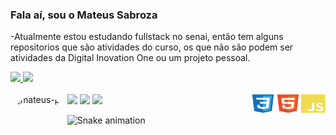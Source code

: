 ### Fala aí, sou o Mateus Sabroza
-Atualmente estou estudando fullstack no senai, então tem alguns repositorios que são atividades do curso, os que não são podem ser atividades da Digital Inovation One ou um projeto pessoal. 
<div align="inline_blockr">
  <a href="https://www.linkedin.com/in/mateus-sabroza-b50540222/">
  <img height="180em" src="https://github-readme-stats.vercel.app/api?username=mateussabroza&show_icons=true&theme=tokyonight&include_all_commits=true&count_private=true"/>
  <img height="180em" src="https://github-readme-stats.vercel.app/api/top-langs/?username=mateussabroza&layout=compact&langs_count=7&theme=tokyonight"/>
</div>
  <div style="display: inline_block"><br>
  <img align="right" alt="mateus-Js" height="30" width="40" src="https://raw.githubusercontent.com/devicons/devicon/master/icons/javascript/javascript-plain.svg">
  <img align="right" alt="mateus-HTML" height="30" width="40" src="https://raw.githubusercontent.com/devicons/devicon/master/icons/html5/html5-original.svg">
  <img align="right" alt="mateus-CSS" height="30" width="40" src="https://raw.githubusercontent.com/devicons/devicon/master/icons/css3/css3-original.svg">
  <img align="left" alt="mateus-pic" height="150" style="border-radius:50px;" src="https://miro.medium.com/max/1400/1*6YcHHARJDE83cKCkGL0KRg.gif">
</div>
<div> 
  <a href="https://instagram.com/mateussabroza" target="_blank"><img src="https://img.shields.io/badge/-Instagram-%23E4405F?style=for-the-badge&logo=instagram&logoColor=white" target="_blank"></a>
  <a href = "mailto:sabrozamaillard@gmail.com"><img src="https://img.shields.io/badge/-Gmail-%23333?style=for-the-badge&logo=gmail&logoColor=white" target="_blank"></a>
  <a href="https://www.linkedin.com/in/mateus-sabroza-b50540222/" target="_blank"><img src="https://img.shields.io/badge/-LinkedIn-%230077B5?style=for-the-badge&logo=linkedin&logoColor=white" target="_blank"></a> 
  
  ![Snake animation](https://github.com/mateussabroza/mateussabroza/blob/output/github-contribution-grid-snake.svg)
  </div> 

 



